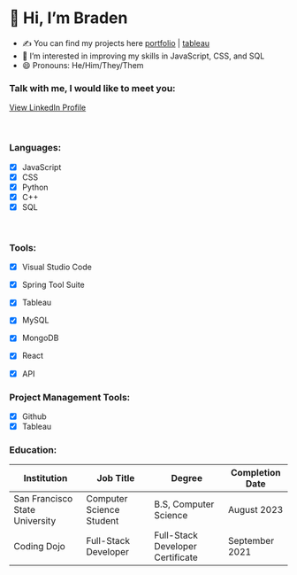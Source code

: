 # 👋 Hi, I’m Braden

- ✍ You can find my projects here [portfolio](https://github.com/BrayDen002?tab=repositories) | [tableau](https://public.tableau.com/app/profile/braden.dalit)
- 👀 I’m interested in improving my skills in JavaScript, CSS, and SQL
- 😄 Pronouns: He/Him/They/Them

### Talk with me, I would like to meet you:
[View LinkedIn Profile](https://www.linkedin.com/in/braden-dalit-388ab4218/)

<br />

### Languages:
- [x] JavaScript
- [x] CSS
- [x] Python
- [x] C++
- [x] SQL

<br />

### Tools:
- [x] Visual Studio Code
- [x] Spring Tool Suite
- [x] Tableau
- [x] MySQL
- [x] MongoDB
- [x] React
- [x] API


### Project Management Tools:
- [x] Github
- [x] Tableau

### Education:

| Institution                   | Job Title                                  | Degree                              |Completion Date     |
| ------------------------------| -------------------------------------------|-------------------------------------|--------------------|
| San Francisco State University| Computer Science Student                   | B.S, Computer Science               |August 2023         |
| Coding Dojo                   | Full-Stack Developer                       | Full-Stack Developer Certificate    |September 2021      |

<!--
**BrayDen002/BrayDen002** is a ✨ _special_ ✨ repository because its `README.md` (this file) appears on your GitHub profile.


